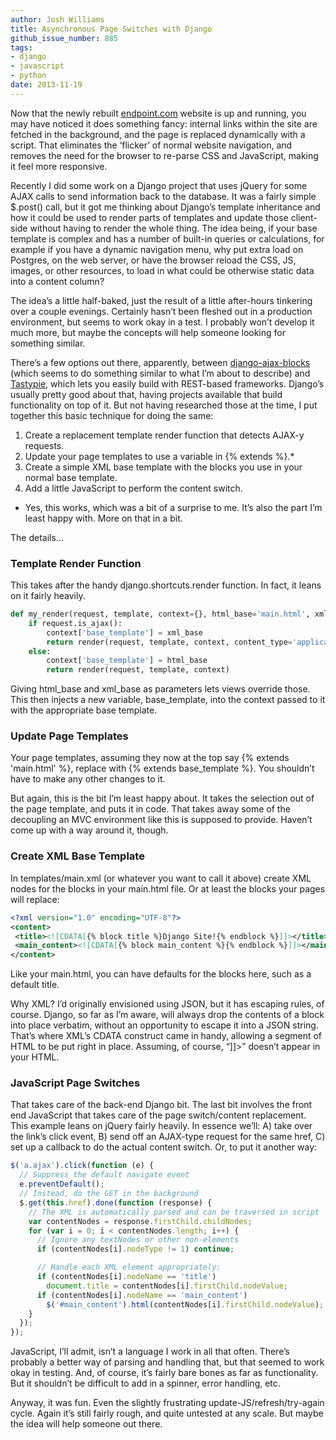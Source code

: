 ```yaml
---
author: Josh Williams
title: Asynchronous Page Switches with Django
github_issue_number: 885
tags:
- django
- javascript
- python
date: 2013-11-19
---
```


Now that the newly rebuilt [endpoint.com](/) website is up and running, you may have noticed it does something fancy: internal links within the site are fetched in the background, and the page is replaced dynamically with a script. That eliminates the ‘flicker’ of normal website navigation, and removes the need for the browser to re-parse CSS and JavaScript, making it feel more responsive.

Recently I did some work on a Django project that uses jQuery for some AJAX calls to send information back to the database. It was a fairly simple $.post() call, but it got me thinking about Django’s template inheritance and how it could be used to render parts of templates and update those client-side without having to render the whole thing. The idea being, if your base template is complex and has a number of built-in queries or calculations, for example if you have a dynamic navigation menu, why put extra load on Postgres, on the web server, or have the browser reload the CSS, JS, images, or other resources, to load in what could be otherwise static data into a content column?

The idea’s a little half-baked, just the result of a little after-hours tinkering over a couple evenings. Certainly hasn’t been fleshed out in a production environment, but seems to work okay in a test. I probably won’t develop it much more, but maybe the concepts will help someone looking for something similar.

There’s a few options out there, apparently, between [django-ajax-blocks](https://github.com/apollo13/django-ajax-blocks) (which seems to do something similar to what I’m about to describe) and [Tastypie](http://tastypieapi.org/), which lets you easily build with REST-based frameworks. Django’s usually pretty good about that, having projects available that build functionality on top of it. But not having researched those at the time, I put together this basic technique for doing the same:

1. Create a replacement template render function that detects AJAX-y requests.
1. Update your page templates to use a variable in {% extends %}.*
1. Create a simple XML base template with the blocks you use in your normal base template.
1. Add a little JavaScript to perform the content switch.

* Yes, this works, which was a bit of a surprise to me. It’s also the part I’m least happy with. More on that in a bit.

The details...

### Template Render Function

This takes after the handy django.shortcuts.render function. In fact, it leans on it fairly heavily.

```python
def my_render(request, template, context={}, html_base='main.html', xml_base='main.xml'):
    if request.is_ajax():
        context['base_template'] = xml_base
        return render(request, template, context, content_type='application/xml')
    else:
        context['base_template'] = html_base
        return render(request, template, context)
```

Giving html_base and xml_base as parameters lets views override those. This then injects a new variable, base_template, into the context passed to it with the appropriate base template.

### Update Page Templates

Your page templates, assuming they now at the top say {% extends 'main.html' %}, replace with {% extends base_template %}. You shouldn’t have to make any other changes to it.

But again, this is the bit I’m least happy about. It takes the selection out of the page template, and puts it in code. That takes away some of the decoupling an MVC environment like this is supposed to provide. Haven’t come up with a way around it, though.

### Create XML Base Template

In templates/main.xml (or whatever you want to call it above) create XML nodes for the blocks in your main.html file. Or at least the blocks your pages will replace:

```xml
<?xml version="1.0" encoding="UTF-8"?>
<content>
 <title><![CDATA[{% block title %}Django Site!{% endblock %}]]></title>
 <main_content><![CDATA[{% block main_content %}{% endblock %}]]></main_content>
</content>
```

Like your main.html, you can have defaults for the blocks here, such as a default title.

Why XML? I’d originally envisioned using JSON, but it has escaping rules, of course. Django, so far as I’m aware, will always drop the contents of a block into place verbatim, without an opportunity to escape it into a JSON string. That’s where XML’s CDATA construct came in handy, allowing a segment of HTML to be put right in place. Assuming, of course, “]]>” doesn’t appear in your HTML.

### JavaScript Page Switches

That takes care of the back-end Django bit. The last bit involves the front end JavaScript that takes care of the page switch/content replacement. This example leans on jQuery fairly heavily. In essence we’ll: A) take over the link’s click event, B) send off an AJAX-type request for the same href, C) set up a callback to do the actual content switch. Or, to put it another way:

```javascript
$('a.ajax').click(function (e) {
  // Suppress the default navigate event
  e.preventDefault();
  // Instead, do the GET in the background
  $.get(this.href).done(function (response) {
    // The XML is automatically parsed and can be traversed in script
    var contentNodes = response.firstChild.childNodes;
    for (var i = 0; i < contentNodes.length; i++) {
      // Ignore any textNodes or other non-elements
      if (contentNodes[i].nodeType != 1) continue;

      // Handle each XML element appropriately:
      if (contentNodes[i].nodeName == 'title')
        document.title = contentNodes[i].firstChild.nodeValue;
      if (contentNodes[i].nodeName == 'main_content')
        $('#main_content').html(contentNodes[i].firstChild.nodeValue);
    }
  });
});
```

JavaScript, I’ll admit, isn’t a language I work in all that often. There’s probably a better way of parsing and handling that, but that seemed to work okay in testing. And, of course, it’s fairly bare bones as far as functionality. But it shouldn’t be difficult to add in a spinner, error handling, etc.

Anyway, it was fun. Even the slightly frustrating update-JS/refresh/try-again cycle. Again it’s still fairly rough, and quite untested at any scale. But maybe the idea will help someone out there.
